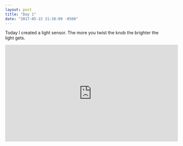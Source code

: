 ```yaml
---
layout: post
title: "Day 1"
date: "2017-05-22 21:38:09 -0500"
---
```

Today I created a light sensor. The more you twist the knob the brighter the light gets. 
<iframe width="560" height="315" src="https://www.youtube.com/embed/KNcgd0sGC3A" frameborder="0" allowfullscreen></iframe>
